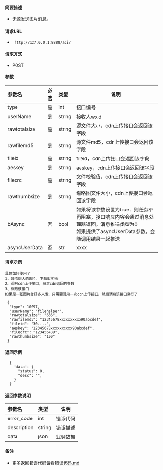 

#### 简要描述

- 无源发送图片消息。

#### 请求URL

- ` http://127.0.0.1:8888/api/`

#### 请求方式

- POST

#### 参数

| 参数名          | 必选 | 类型     | 说明                    |   
|:-------------|:---|:-------|-----------------------|   
| type         | 是  | int    | 接口编号                  |   
| userName     | 是  | string | 接收人wxid               |   
| rawtotalsize | 是  | string | 源文件大小，cdn上传接口会返回该字段   |   
| rawfilemd5   | 是  | string | 源文件md5，cdn上传接口会返回该字段  |   
| fileid       | 是  | string | fileid，cdn上传接口会返回该字段  |   
| aeskey       | 是  | string | aeskey，cdn上传接口会返回该字段  |   
| filecrc      | 是  | string | 文件校验值，cdn上传接口会返回该字段   |   
| rawthumbsize | 是  | string | 缩略图文件大小，cdn上传接口会返回该字段 |   
| bAsync        | 否  | bool   | 如果将该参数设置为true，则任务不再阻塞，接口响应内容会通过消息处理器返回，消息推送类型为0<br/>如果提供了asyncUserData参数，会随调用结果一起推送 |   
| asyncUserData | 否  | str    | xxxx                                                                                |   

#### 请求示例


```
具体如何使用？
1、接收别人的图片，下载到本地
2、调用cdn上传接口，获取cdn返回的参数
3、调用该接口
如果是一张图片给好多人发，只需要调用一次cdn上传接口，然后调用该接口就行了

 {
  "type": 10097,
  "userName": "filehelper",
  "rawtotalsize": "666",
  "rawfilemd5": "12345678xxxxxxxxxx90abcdef",
  "fileid": "30....",
  "aeskey": "12345678xxxxxxxxxx90abcdef",
  "filecrc": "123456789",
  "rawthumbsize": "100"
 }

```

#### 返回示例

``` 
  {
    "data": {
      "status": 0,
      "desc": "",
    }
  }
```

#### 返回参数说明

| 参数名         | 类型     | 说明   |   
|:------------|:-------|------|   
| error_code  | int    | 错误代码 |   
| description | string | 错误描述 |   
| data        | json   | 业务数据 |   

#### 备注

- 更多返回错误代码请看[错误代码.md](../错误代码.md)






